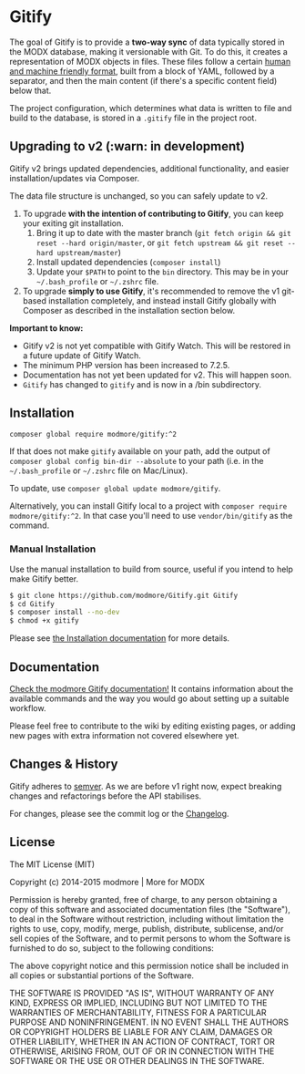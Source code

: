Gitify
======

The goal of Gitify is to provide a **two-way sync** of data typically stored in the MODX database, making it versionable with Git. To do this, it creates a representation of MODX objects in files. These files follow a certain [human and machine friendly format](https://gist.github.com/Mark-H/5acafdc1c364f70fa4e7), built from a block of YAML, followed by a separator, and then the main content (if there's a specific content field) below that.

The project configuration, which determines what data is written to file and build to the database, is stored in a `.gitify` file in the project root.

## Upgrading to v2 (:warn: in development)

Gitify v2 brings updated dependencies, additional functionality, and easier installation/updates via Composer.

The data file structure is unchanged, so you can safely update to v2. 

1. To upgrade **with the intention of contributing to Gitify**, you can keep your exiting git installation. 
   1. Bring it up to date with the master branch (`git fetch origin && git reset --hard origin/master`, or `git fetch upstream && git reset --hard upstream/master`)
   2. Install updated dependencies (`composer install`)
   3. Update your `$PATH` to point to the `bin` directory. This may be in your `~/.bash_profile` or `~/.zshrc` file. 
2. To upgrade **simply to use Gitify**, it's recommended to remove the v1 git-based installation completely, and instead install Gitify globally with Composer as described in the installation section below.

**Important to know:**

- Gitify v2 is not yet compatible with Gitify Watch. This will be restored in a future update of Gitify Watch.
- The minimum PHP version has been increased to 7.2.5.
- Documentation has not yet been updated for v2. This will happen soon.
- `Gitify` has changed to `gitify` and is now in a /bin subdirectory.

## Installation

````bash 
composer global require modmore/gitify:^2
````

If that does not make `gitify` available on your path, add the output of `composer global config bin-dir --absolute` to your path (i.e. in the `~/.bash_profile` or `~/.zshrc` file on Mac/Linux).

To update, use `composer global update modmore/gitify`. 

Alternatively, you can install Gitify local to a project with `composer require modmore/gitify:^2`. In that case you'll need to use `vendor/bin/gitify` as the command. 

### Manual Installation

Use the manual installation to build from source, useful if you intend to help make Gitify better.

````bash
$ git clone https://github.com/modmore/Gitify.git Gitify
$ cd Gitify
$ composer install --no-dev
$ chmod +x gitify
````

Please see [the Installation documentation](https://docs.modmore.com/en/Open_Source/Gitify/Installation/index.html) for more details.


## Documentation

[Check the modmore Gitify documentation!](https://docs.modmore.com/en/Open_Source/Gitify/index.html) It contains information about the available commands and the way you would go about setting up a suitable workflow.

Please feel free to contribute to the wiki by editing existing pages, or adding new pages with extra information not covered elsewhere yet.

## Changes & History

Gitify adheres to [semver](http://semver.org). As we are before v1 right now, expect breaking changes and refactorings before the API stabilises.

For changes, please see the commit log or the [Changelog](CHANGELOG.md).

## License

The MIT License (MIT)

Copyright (c) 2014-2015 modmore | More for MODX

Permission is hereby granted, free of charge, to any person obtaining a copy
of this software and associated documentation files (the "Software"), to deal
in the Software without restriction, including without limitation the rights
to use, copy, modify, merge, publish, distribute, sublicense, and/or sell
copies of the Software, and to permit persons to whom the Software is
furnished to do so, subject to the following conditions:

The above copyright notice and this permission notice shall be included in all
copies or substantial portions of the Software.

THE SOFTWARE IS PROVIDED "AS IS", WITHOUT WARRANTY OF ANY KIND, EXPRESS OR
IMPLIED, INCLUDING BUT NOT LIMITED TO THE WARRANTIES OF MERCHANTABILITY,
FITNESS FOR A PARTICULAR PURPOSE AND NONINFRINGEMENT. IN NO EVENT SHALL THE
AUTHORS OR COPYRIGHT HOLDERS BE LIABLE FOR ANY CLAIM, DAMAGES OR OTHER
LIABILITY, WHETHER IN AN ACTION OF CONTRACT, TORT OR OTHERWISE, ARISING FROM,
OUT OF OR IN CONNECTION WITH THE SOFTWARE OR THE USE OR OTHER DEALINGS IN THE
SOFTWARE.
